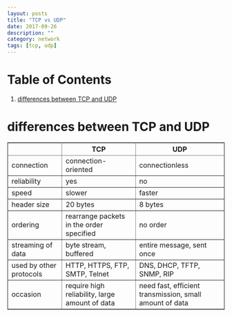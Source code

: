 ```yaml
---
layout: posts
title: "TCP vs UDP"
date: 2017-09-26
description: ""
category: network 
tags: [tcp, udp]
---
```

# Table of Contents

1.  [differences between TCP and UDP](#orgfa799c0)



<a id="orgfa799c0"></a>

# differences between TCP and UDP

<table border="2" cellspacing="0" cellpadding="6" rules="all" frame="border">


<colgroup>
<col  class="org-left" />

<col  class="org-left" />

<col  class="org-left" />
</colgroup>
<thead>
<tr>
<th scope="col" class="org-left">&#xa0;</th>
<th scope="col" class="org-left">TCP</th>
<th scope="col" class="org-left">UDP</th>
</tr>
</thead>

<tbody>
<tr>
<td class="org-left">connection</td>
<td class="org-left">connection-oriented</td>
<td class="org-left">connectionless</td>
</tr>


<tr>
<td class="org-left">reliability</td>
<td class="org-left">yes</td>
<td class="org-left">no</td>
</tr>


<tr>
<td class="org-left">speed</td>
<td class="org-left">slower</td>
<td class="org-left">faster</td>
</tr>


<tr>
<td class="org-left">header size</td>
<td class="org-left">20 bytes</td>
<td class="org-left">8 bytes</td>
</tr>


<tr>
<td class="org-left">ordering</td>
<td class="org-left">rearrange packets in the order specified</td>
<td class="org-left">no order</td>
</tr>


<tr>
<td class="org-left">streaming of data</td>
<td class="org-left">byte stream, buffered</td>
<td class="org-left">entire message, sent once</td>
</tr>


<tr>
<td class="org-left">used by other protocols</td>
<td class="org-left">HTTP, HTTPS, FTP, SMTP, Telnet</td>
<td class="org-left">DNS, DHCP, TFTP, SNMP, RIP</td>
</tr>


<tr>
<td class="org-left">occasion</td>
<td class="org-left">require high reliability, large amount of data</td>
<td class="org-left">need fast, efficient transmission, small amount of data</td>
</tr>
</tbody>
</table>

